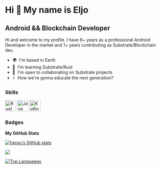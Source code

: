 Hi 👋 My name is Eljo
=====================

Android && Blockchain Developer
----------------------------

Hi and welcome to my profile. I have 6+ years as a professional Android Developer in the market and 1+ years contributing as Substrate/Blockchain dev.

* 🌍  I'm based in Earth
* 🧠  I'm learning Substrate/Rust
* 🤝  I'm open to collaborating on Substrate projects
* ⚡  How we're gonna educate the next generation?

### Skills

<p align="left">
<a href="https://www.rust-lang.org/" target="_blank" rel="noreferrer"><img src="https://raw.githubusercontent.com/danielcranney/readme-generator/main/public/icons/skills/rust-colored-dark.svg" width="36" height="36" alt="Rust" /></a>
<a href="https://www.oracle.com/java/" target="_blank" rel="noreferrer"><img src="https://raw.githubusercontent.com/danielcranney/readme-generator/main/public/icons/skills/java-colored.svg" width="36" height="36" alt="Java" /></a>
<a href="https://kotlinlang.org/" target="_blank" rel="noreferrer"><img src="https://upload.wikimedia.org/wikipedia/commons/thumb/0/06/Kotlin_Icon.svg/1200px-Kotlin_Icon.svg.png" width="36" height="36" alt="Kotlin" /></a>
</p>


### Badges

<b>My GitHub Stats</b>

<a href="http://www.github.com/herou"><img src="https://github-readme-stats.vercel.app/api?username=herou&show_icons=true&hide=&count_private=true&title_color=a855f7&text_color=ffffff&icon_color=a855f7&bg_color=181824&hide_border=true&show_icons=true" alt="herou's GitHub stats" /></a>

<a href="http://www.github.com/herou"><img src="https://github-readme-streak-stats.herokuapp.com/?user=herou&stroke=ffffff&background=181824&ring=a855f7&fire=a855f7&currStreakNum=ffffff&currStreakLabel=a855f7&sideNums=ffffff&sideLabels=ffffff&dates=ffffff&hide_border=true" /></a>

<a href="https://github.com/herou" align="left"><img src="https://github-readme-stats.vercel.app/api/top-langs/?username=herou&langs_count=10&title_color=a855f7&text_color=ffffff&icon_color=a855f7&bg_color=181824&hide_border=true&locale=en&custom_title=Top%20%Languages" alt="Top Languages" /></a>

